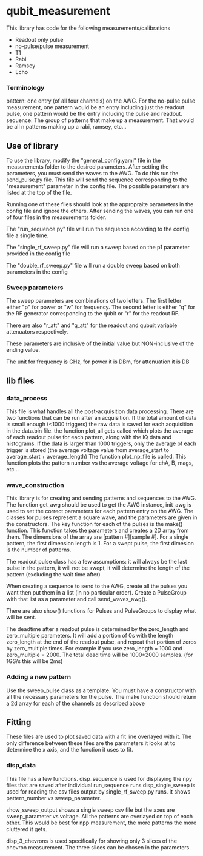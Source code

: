 # qubit_measurement
This library has code for the following measurements/calibrations
- Readout only pulse
- no-pulse/pulse measurement
- T1
- Rabi
- Ramsey
- Echo

### Terminology 
pattern: one entry (of all four channels) on the AWG. For the no-pulse pulse measurement, one pattern would be an entry including just
the readout pulse, one pattern would be the entry including the pulse and readout.
sequence: The group of patterns that make up a measurement. That would be all n patterns making up a rabi, ramsey, etc...

## Use of library
To use the library, modify the "general_config.yaml" file in the measurements folder to the desired parameters.
After setting the parameters, you must send the waves to the AWG. To do this run the send_pulse.py file. This file will send the sequence corresponding
to the "measurement" parameter in the config file. The possible parameters are listed at the top of the file.


Running one of these files should look at the appropraite parameters in the config file and ignore the others.
After sending the waves, you can run one of four files in the measurements folder.

The "run_sequence.py" file will run the sequence according to the config file a single time.

The "single_rf_sweep.py" file will run a sweep based on the p1 parameter provided in the config file

The "double_rf_sweep.py" file will run a double sweep based on both parameters in the config

### Sweep parameters
The sweep parameters are combinations of two letters. The first letter either "p" for power or "w" for frequency. The second letter is either "q" for the RF generator corresponding to the qubit or "r" for the readout RF.

There are also "r_att" and "q_att" for the readout and qubuit variable attenuators respectively.

These parameters are inclusive of the initial value but NON-inclusive of the ending value.

The unit for frequency is GHz, for power it is DBm, for attenuation it is DB

## lib files
### data_process
This file is what handles all the post-acquisition data processing.
There are two functions that can be run after an acquisition. If the total amount of data is small enough (<1000 triggers)
the raw data is saved for each acquisition in the data.bin file.
the function plot_all gets called which plots the average of each readout pulse for each pattern, along with the IQ data and histograms.
If the data is larger than 1000 triggers, only the average of each trigger is stored (the average voltage value from average_start to average_start + average_length)
The function plot_np_file is called. This function plots the pattern number vs the average voltage for chA, B, mags, etc...

### wave_construction
This library is for creating and sending patterns and sequences to the AWG.
The function get_awg should be used to get the AWG instance, init_awg is used to set the correct parameters for each pattern entry on the AWG.
The classes for pulses represent a square wave, and the parameters are given in the constructors.
The key function for each of the pulses is the make() function. This function takes the parameters and creates a 2D array from them.
The dimensions of the array are \[pattern #\]\[sample #\]. For a single pattern, the first dimension length is 1.
For a swept pulse, the first dimesion is the number of patterns.

The readout pulse class has a few assumptions:
it will always be the last pulse in the pattern,
it will not be swept,
it will determine the length of the pattern (excluding the wait time after)

When creating a sequence to send to the AWG, create all the pulses you want then put them in a list (in no particular order).
Create a PulseGroup with that list as a parameter and call send_waves_awg().

There are also show() functions for Pulses and PulseGroups to display what will be sent.

The deadtime after a readout pulse is determined by the zero_length and zero_multiple parameters.
It will add a portion of 0s with the length zero_length at the end of the readout pulse, and repeat that portion of zeros by zero_multiple times.
For example if you use zero_length = 1000 and zero_multiple = 2000. The total dead time will be 1000*2000 samples. (for 1GS/s this will be 2ms)

### Adding a new pattern
Use the sweep_pulse class as a template. You must have a constructor with all the necessary parameters for the pulse.
The make function should return a 2d array for each of the channels as described above




## Fitting
These files are used to plot saved data with a fit line overlayed with it. 
The only difference between these files are the parameters it looks at to determine the x axis,
and the function it uses to fit.


### disp_data
This file has a few functions.
disp_sequence is used for displaying the npy files that are saved after individual run_sequence runs
disp_single_sweep is used for reading the csv files output by single_rf_sweep.py runs.
It shows pattern_number vs sweep_parameter.

show_sweep_output shows a single sweep csv file but the axes are sweep_parameter vs voltage. All the patterns are overlayed on top of each other.
This would be best for npp measurement, the more patterns the more cluttered it gets.


disp_3_chevrons is used specifically for showing only 3 slices of the chevron measurement.
The three slices can be chosen in the parameters.




